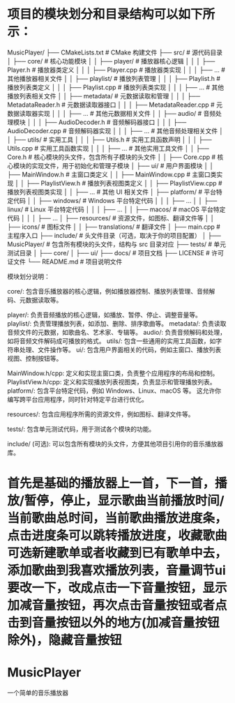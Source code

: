 # 项目的模块划分和目录结构可以如下所示：

MusicPlayer/
├── CMakeLists.txt          # CMake 构建文件
├── src/                    # 源代码目录
│   ├── core/               # 核心功能模块
│   │   ├── player/         # 播放器核心逻辑
│   │   │   ├── Player.h     # 播放器类定义
│   │   │   ├── Player.cpp   # 播放器类实现
│   │   │   ├── ...           # 其他播放器相关文件
│   │   ├── playlist/       # 播放列表管理
│   │   │   ├── Playlist.h   # 播放列表类定义
│   │   │   ├── Playlist.cpp # 播放列表类实现
│   │   │   ├── ...           # 其他播放列表相关文件
│   │   ├── metadata/       # 元数据读取和管理
│   │   │   ├── MetadataReader.h # 元数据读取器接口
│   │   │   ├── MetadataReader.cpp # 元数据读取器实现
│   │   │   ├── ...           # 其他元数据相关文件
│   │   ├── audio/          # 音频处理模块
│   │   │   ├── AudioDecoder.h # 音频解码器接口
│   │   │   ├── AudioDecoder.cpp # 音频解码器实现
│   │   │   ├── ...           # 其他音频处理相关文件
│   │   ├── utils/          # 实用工具
│   │   │   ├── Utils.h      # 实用工具函数声明
│   │   │   ├── Utils.cpp    # 实用工具函数实现
│   │   │   ├── ...           # 其他实用工具文件
│   │   ├── Core.h         # 核心模块的头文件，包含所有子模块的头文件
│   │   ├── Core.cpp       # 核心模块的实现文件，用于初始化和管理子模块
│   ├── ui/                 # 用户界面模块
│   │   ├── MainWindow.h   # 主窗口类定义
│   │   ├── MainWindow.cpp # 主窗口类实现
│   │   ├── PlaylistView.h # 播放列表视图类定义
│   │   ├── PlaylistView.cpp # 播放列表视图类实现
│   │   ├── ...           # 其他 UI 相关文件
│   ├── platform/           # 平台特定代码
│   │   ├── windows/       # Windows 平台特定代码
│   │   │   ├── ...
│   │   ├── linux/         # Linux 平台特定代码
│   │   │   ├── ...
│   │   ├── macos/         # macOS 平台特定代码
│   │   │   ├── ...
│   ├── resources/          # 资源文件，如图标、翻译文件等
│   │   ├── icons/         # 图标文件
│   │   ├── translations/  # 翻译文件
│   ├── main.cpp            # 主程序入口
├── include/                # 头文件目录（可选，取决于你的项目配置）
│   ├── MusicPlayer/      # 包含所有模块的头文件，结构与 src 目录对应
├── tests/                  # 单元测试目录
│   ├── core/
│   ├── ui/
├── docs/                   # 项目文档
├── LICENSE                 # 许可证文件
└── README.md               # 项目说明文件


模块划分说明：

core/: 包含音乐播放器的核心逻辑，例如播放器控制、播放列表管理、音频解码、元数据读取等。

player/: 负责音频播放的核心逻辑，如播放、暂停、停止、调整音量等。
playlist/: 负责管理播放列表，如添加、删除、排序歌曲等。
metadata/: 负责读取音频文件的元数据，如歌曲名、艺术家、专辑等。
audio/: 负责音频解码和处理，如将音频文件解码成可播放的格式。
utils/: 包含一些通用的实用工具函数，如字符串处理、文件操作等。
ui/: 包含用户界面相关的代码，例如主窗口、播放列表视图、控制按钮等。

MainWindow.h/cpp: 定义和实现主窗口类，负责整个应用程序的布局和控制。
PlaylistView.h/cpp: 定义和实现播放列表视图类，负责显示和管理播放列表。
platform/: 包含平台特定代码，例如 Windows、Linux、macOS 等。 这允许你编写跨平台应用程序，同时针对特定平台进行优化。

resources/: 包含应用程序所需的资源文件，例如图标、翻译文件等。

tests/: 包含单元测试代码，用于测试各个模块的功能。

include/ (可选): 可以包含所有模块的头文件，方便其他项目引用你的音乐播放器库。

首先是基础的播放器上一首，下一首，播放/暂停，停止，显示歌曲当前播放时间/当前歌曲总时间，当前歌曲播放进度条，点击进度条可以跳转播放进度，收藏歌曲可选新建歌单或者收藏到已有歌单中去，添加歌曲到我喜欢播放列表，音量调节ui要改一下，改成点击一下音量按钮，显示加减音量按钮，再次点击音量按钮或者点击到音量按钮以外的地方(加减音量按钮除外)，隐藏音量按钮
=======
# MusicPlayer
一个简单的音乐播放器
